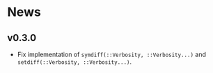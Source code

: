 
# News

## v0.3.0

- Fix implementation of `symdiff(::Verbosity, ::Verbosity...)` and `setdiff(::Verbosity, ::Verbosity...)`.
